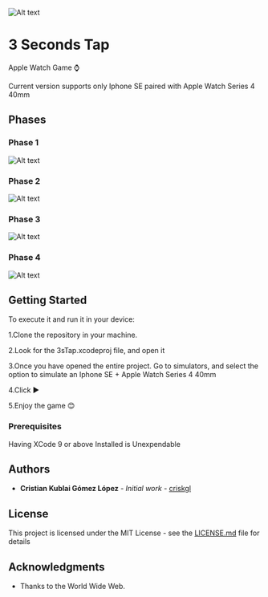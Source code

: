 
 ![Alt text](readmeImages/appIcon.png)
# 3 Seconds Tap 

Apple Watch Game ⌚️

Current version supports only Iphone SE paired with Apple Watch Series 4 40mm

## Phases
  
  ### Phase 1
  ![Alt text](readmeImages/phase1.png?raw=true "Phase 1")
  ### Phase 2
  ![Alt text](readmeImages/phase2.png?raw=true "Phase 2")
  ### Phase 3
  ![Alt text](readmeImages/phase3.png?raw=true "Phase 3")
  ### Phase 4
  ![Alt text](readmeImages/phase4.png?raw=true "Phase 4")

## Getting Started

To execute it and run it in your device:
  
  1.Clone the repository in your machine.
  
  2.Look for the 3sTap.xcodeproj file, and open it
  
  3.Once you have opened the entire project. Go to simulators, and select the option to simulate an Iphone SE + Apple Watch Series 4 40mm
  
  4.Click ▶️
  
  5.Enjoy the game 😊
  
### Prerequisites

  Having XCode 9 or above Installed is Unexpendable
  
## Authors

* **Cristian Kublai Gómez López** - *Initial work* - [criskgl](https://github.com/criskgl)


## License

This project is licensed under the MIT License - see the [LICENSE.md](LICENSE.md) file for details

## Acknowledgments

* Thanks to the World Wide Web.
